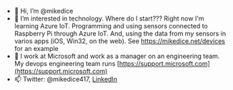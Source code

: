 - 👋 Hi, I’m @mikedice
- 👀 I’m interested in technology. Where do I start??? Right now I'm learning Azure IoT. Programming and using sensors connected to Raspberry Pi through Azure IoT. And, using the data from my sensors in varios apps (iOS, Win32, on the web). See https://mikedice.net/devices for an example
- 🌱 I work at Microsoft and work as a manager on an engineering team. My devops engineering team runs [https://support.microsoft.com](https://support.microsoft.com)
- 📫 Twitter: @mikedice417, [LinkedIn](https://www.linkedin.com/in/mikedice)

<!---
mikedice/mikedice is a ✨ special ✨ repository because its `README.md` (this file) appears on your GitHub profile.
You can click the Preview link to take a look at your changes.
--->
